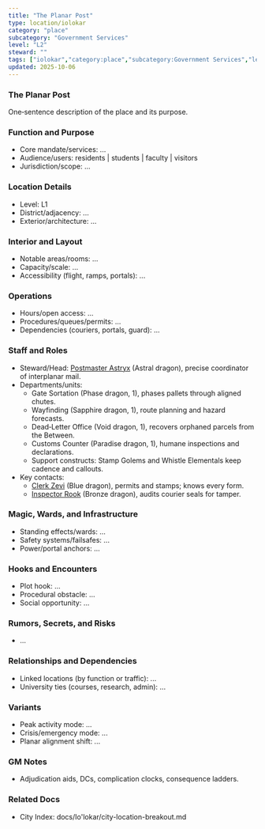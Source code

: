```yaml
---
title: "The Planar Post"
type: location/iolokar
category: "place"
subcategory: "Government Services"
level: "L2"
steward: ""
tags: ["iolokar","category:place","subcategory:Government Services","level:L2"]
updated: 2025-10-06
---
```

### The Planar Post

One‑sentence description of the place and its purpose.

### Function and Purpose

- Core mandate/services: ...
- Audience/users: residents | students | faculty | visitors
- Jurisdiction/scope: ...

### Location Details

- Level: L1
- District/adjacency: ...
- Exterior/architecture: ...

### Interior and Layout

- Notable areas/rooms: ...
- Capacity/scale: ...
- Accessibility (flight, ramps, portals): ...

### Operations

- Hours/open access: ...
- Procedures/queues/permits: ...
- Dependencies (couriers, portals, guard): ...

### Staff and Roles

- Steward/Head: [Postmaster Astryx](../People/postmaster-astryx.md) (Astral dragon), precise coordinator of interplanar mail.
- Departments/units:
  - Gate Sortation (Phase dragon, 1), phases pallets through aligned chutes.
  - Wayfinding (Sapphire dragon, 1), route planning and hazard forecasts.
  - Dead‑Letter Office (Void dragon, 1), recovers orphaned parcels from the Between.
  - Customs Counter (Paradise dragon, 1), humane inspections and declarations.
  - Support constructs: Stamp Golems and Whistle Elementals keep cadence and callouts.
- Key contacts:
  - [Clerk Zevi](../People/clerk-zevi.md) (Blue dragon), permits and stamps; knows every form.
  - [Inspector Rook](../People/inspector-rook.md) (Bronze dragon), audits courier seals for tamper.

### Magic, Wards, and Infrastructure

- Standing effects/wards: ...
- Safety systems/failsafes: ...
- Power/portal anchors: ...

### Hooks and Encounters

- Plot hook: ...
- Procedural obstacle: ...
- Social opportunity: ...

### Rumors, Secrets, and Risks

- ...

### Relationships and Dependencies

- Linked locations (by function or traffic): ...
- University ties (courses, research, admin): ...

### Variants

- Peak activity mode: ...
- Crisis/emergency mode: ...
- Planar alignment shift: ...

### GM Notes

- Adjudication aids, DCs, complication clocks, consequence ladders.

### Related Docs

- City Index: docs/Io'lokar/city-location-breakout.md
